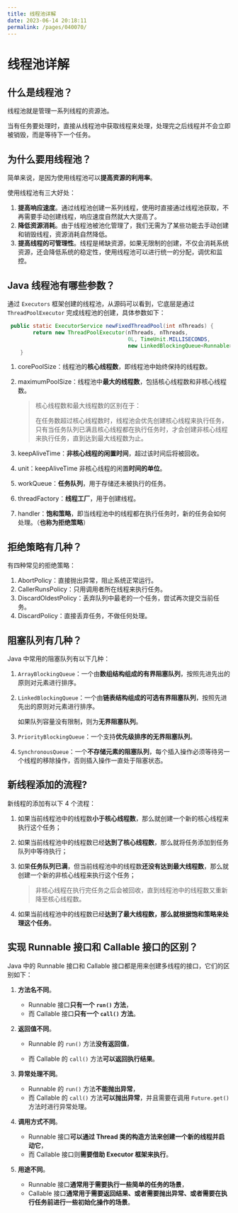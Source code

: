 ```yaml
---
title: 线程池详解
date: 2023-06-14 20:18:11
permalink: /pages/040070/
---
```

# 线程池详解

## 什么是线程池？

线程池就是管理一系列线程的资源池。

当有任务要处理时，直接从线程池中获取线程来处理，处理完之后线程并不会立即被销毁，而是等待下一个任务。

## 为什么要用线程池？

简单来说，是因为使用线程池可以**提高资源的利用率**。

使用线程池有三大好处：

1. **提高响应速度**。通过线程池创建一系列线程，使用时直接通过线程池获取，不再需要手动创建线程，响应速度自然就大大提高了。
2. **降低资源消耗**。由于线程池被池化管理了，我们无需为了某些功能去手动创建和销毁线程，资源消耗自然降低。
3. **提高线程的可管理性**。线程是稀缺资源，如果无限制的创建，不仅会消耗系统资源，还会降低系统的稳定性，使用线程池可以进行统一的分配，调优和监控。

## Java 线程池有哪些参数？

通过 `Executors` 框架创建的线程池，从源码可以看到，它底层是通过 `ThreadPoolExecutor` 完成线程池的创建，具体参数如下：

```java
 public static ExecutorService newFixedThreadPool(int nThreads) {
        return new ThreadPoolExecutor(nThreads, nThreads,
                                      0L, TimeUnit.MILLISECONDS,
                                      new LinkedBlockingQueue<Runnable>());
    }

```

1. corePoolSize：线程池的**核心线程数**，即线程池中始终保持的线程数。

2. maximumPoolSize：线程池中**最大的线程数**，包括核心线程数和非核心线程数。

   > 核心线程数和最大线程数的区别在于：
   >
   > 在任务数超过核心线程数时，线程池会优先创建核心线程来执行任务，只有当任务队列已满且核心线程都在执行任务时，才会创建非核心线程来执行任务，直到达到最大线程数为止。

3. keepAliveTime：**非核心线程的闲置时间**，超过该时间后将被回收。

4. unit：keepAliveTime 非核心线程的闲置**时间的单位**。

5. workQueue：**任务队列**，用于存储还未被执行的任务。

6. threadFactory：**线程工厂**，用于创建线程。

7. handler：**饱和策略**，即当线程池中的线程都在执行任务时，新的任务会如何处理。（**也称为拒绝策略**）

## 拒绝策略有⼏种？

有四种常见的拒绝策略：

1. AbortPolicy：直接抛出异常，阻止系统正常运行。
2. CallerRunsPolicy：只用调用者所在线程来执行任务。
3. DiscardOldestPolicy：丢弃队列中最老的一个任务，尝试再次提交当前任务。
4. DiscardPolicy：直接丢弃任务，不做任何处理。

## 阻塞队列有⼏种？

Java 中常用的阻塞队列有以下几种：

1. `ArrayBlockingQueue`：一个由**数组结构组成的有界阻塞队列**，按照先进先出的原则对元素进行排序。

2. `LinkedBlockingQueue`：一个由**链表结构组成的可选有界阻塞队列**，按照先进先出的原则对元素进行排序。

   如果队列容量没有限制，则为**无界阻塞队列**。

3. `PriorityBlockingQueue`：一个支持**优先级排序的无界阻塞队列**。

4. `SynchronousQueue`：一个**不存储元素的阻塞队列**，每个插入操作必须等待另一个线程的移除操作，否则插入操作一直处于阻塞状态。

## 新线程添加的流程?

新线程的添加有以下 4 个流程：

1. 如果当前线程池中的线程数**小于核心线程数**，那么就创建一个新的核心线程来执行这个任务；

2. 如果当前线程池中的线程数已经**达到了核心线程数**，那么就将任务添加到任务队列中等待执行；

3. 如果**任务队列已满**，但当前线程池中的线程数**还没有达到最大线程数**，那么就创建一个新的非核心线程来执行这个任务；

   > 非核心线程在执行完任务之后会被回收，直到线程池中的线程数又重新降至核心线程数。

4. 如果当前线程池中的线程数已经**达到了最大线程数，那么就根据饱和策略来处理这个任务**。

## 实现 Runnable 接⼝和 Callable 接⼝的区别？

Java 中的 Runnable 接口和 Callable 接口都是用来创建多线程的接口，它们的区别如下：

1. **方法名不同**。

   - Runnable 接口**只有一个 `run()` 方法**，
   - 而 Callable 接口**只有一个 `call()` 方法**。

2. **返回值不同**。

   - Runnable 的 `run()` 方法**没有返回值**，

   - 而 Callable 的 `call()` 方法**可以返回执行结果**。

3. **异常处理不同**。

   - Runnable 的 `run()` 方法**不能抛出异常**，
   - 而 Callable 的 `call()` 方法**可以抛出异常**，并且需要在调用 `Future.get()` 方法时进行异常处理。

4. **调用方式不同**。

   - Runnable 接口**可以通过 Thread 类的构造方法来创建一个新的线程并启动它**，
   - 而 Callable 接口则**需要借助 Executor 框架来执行**。

5. **用途不同**。

   - Runnable 接口**通常用于需要执行一些简单的任务的场景**，
   - Callable 接口**通常用于需要返回结果、或者需要抛出异常、或者需要在执行任务前进行一些初始化操作的场景**。


